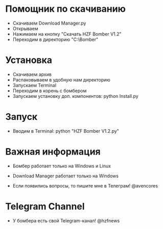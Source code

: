# Помощник по скачиванию
* Скачиваем Download Manager.py
* Открываем
* Нажимаем на кнопку "Скачать HZF Bomber V1.2"
* Переходим в директорию "C:\Bomber"

# Установка
* Скачиваем архив
* Распаковываем в удобную нам директорию
* Запускаем Terminal
* Переходим в корень с бомбером
* Запускаем установку доп. компонентов: python Install.py

# Запуск
* Вводим в Terminal: python "HZF Bomber V1.2.py"


# Важная информация
* Бомбер работает только на Windows и Linux

* Download Manager работает только на Windows

* Если появились вопросы, то пишите мне в Телеграм! @avencores

# Telegram Channel
* У бомбера есть свой Telegram-канал! @hzfnews
